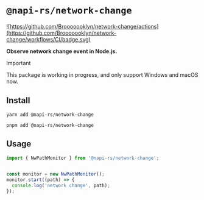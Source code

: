 # `@napi-rs/network-change`

![https://github.com/Brooooooklyn/network-change/actions](https://github.com/Brooooooklyn/network-change/workflows/CI/badge.svg)

**Observe network change event in Node.js.**

> [!IMPORTANT]
> This package is working in progress, and only support Windows and macOS now.

## Install

```
yarn add @napi-rs/network-change
```

```
pnpm add @napi-rs/network-change
```

## Usage

```typescript
import { NwPathMonitor } from '@napi-rs/network-change';


const monitor = new NwPathMonitor();
monitor.start((path) => {
  console.log('network change', path);
});
```
